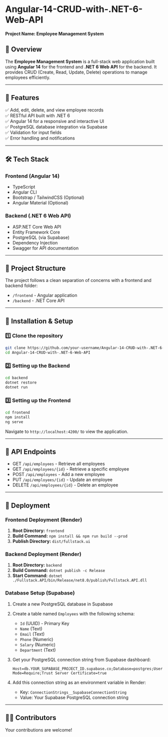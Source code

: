 # Angular-14-CRUD-with-.NET-6-Web-API  
**Project Name: Employee Management System**  

## 📌 Overview  
The **Employee Management System** is a full-stack web application built using **Angular 14** for the frontend and **.NET 6 Web API** for the backend. It provides CRUD (Create, Read, Update, Delete) operations to manage employees efficiently.

---

## 🚀 Features  
✅ Add, edit, delete, and view employee records  
✅ RESTful API built with .NET 6  
✅ Angular 14 for a responsive and interactive UI  
✅ PostgreSQL database integration via Supabase  
✅ Validation for input fields  
✅ Error handling and notifications  

---

## 🛠️ Tech Stack  
### **Frontend (Angular 14)**  
- TypeScript  
- Angular CLI  
- Bootstrap / TailwindCSS (Optional)  
- Angular Material (Optional)  

### **Backend (.NET 6 Web API)**  
- ASP.NET Core Web API  
- Entity Framework Core  
- PostgreSQL (via Supabase)  
- Dependency Injection  
- Swagger for API documentation  

---

## 📁 Project Structure
The project follows a clean separation of concerns with a frontend and backend folder:

- `/frontend` - Angular application
- `/backend` - .NET Core API

---

## 🎯 Installation & Setup  

### **1️⃣ Clone the repository**  
```sh
git clone https://github.com/your-username/Angular-14-CRUD-with-.NET-6-Web-API.git
cd Angular-14-CRUD-with-.NET-6-Web-API
```

### **2️⃣ Setting up the Backend**
```sh
cd backend
dotnet restore
dotnet run
```

### **3️⃣ Setting up the Frontend**
```sh
cd frontend
npm install
ng serve
```

Navigate to `http://localhost:4200/` to view the application.

---

## 📝 API Endpoints

- GET `/api/employees` - Retrieve all employees
- GET `/api/employees/{id}` - Retrieve a specific employee
- POST `/api/employees` - Add a new employee
- PUT `/api/employees/{id}` - Update an employee
- DELETE `/api/employees/{id}` - Delete an employee

---

## 🚀 Deployment

### **Frontend Deployment (Render)**

1. **Root Directory:** `frontend`
2. **Build Command:** `npm install && npm run build --prod`
3. **Publish Directory:** `dist/fullstack.ui`

### **Backend Deployment (Render)**

1. **Root Directory:** `backend`
2. **Build Command:** `dotnet publish -c Release`
3. **Start Command:** `dotnet ./Fullstack.API/bin/Release/net8.0/publish/Fullstack.API.dll`

### **Database Setup (Supabase)**

1. Create a new PostgreSQL database in Supabase
2. Create a table named `Employees` with the following schema:
   - `Id` (UUID) - Primary Key
   - `Name` (Text)
   - `Email` (Text)
   - `Phone` (Numeric)
   - `Salary` (Numeric)
   - `Department` (Text)

3. Get your PostgreSQL connection string from Supabase dashboard:
   ```
   Host=db.YOUR_SUPABASE_PROJECT_ID.supabase.co;Database=postgres;Username=postgres;Password=YOUR_DATABASE_PASSWORD;Port=5432;SSL Mode=Require;Trust Server Certificate=true
   ```

4. Add this connection string as an environment variable in Render:
   - Key: `ConnectionStrings__SupabaseConnectionString`
   - Value: Your Supabase PostgreSQL connection string

---

## 👨‍💻 Contributors
Your contributions are welcome!
